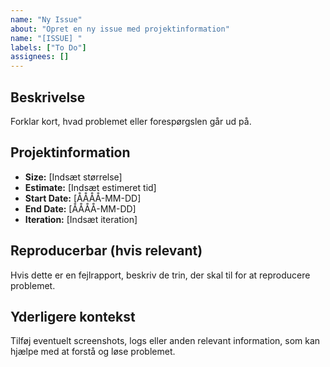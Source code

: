 ```yaml
---
name: "Ny Issue"
about: "Opret en ny issue med projektinformation"
name: "[ISSUE] "
labels: ["To Do"]
assignees: []
---
```


## Beskrivelse
Forklar kort, hvad problemet eller forespørgslen går ud på.

## Projektinformation

- **Size:** [Indsæt størrelse]
- **Estimate:** [Indsæt estimeret tid]
- **Start Date:** [ÅÅÅÅ-MM-DD]
- **End Date:** [ÅÅÅÅ-MM-DD]
- **Iteration:** [Indsæt iteration]

## Reproducerbar (hvis relevant)
Hvis dette er en fejlrapport, beskriv de trin, der skal til for at reproducere problemet.

## Yderligere kontekst
Tilføj eventuelt screenshots, logs eller anden relevant information, som kan hjælpe med at forstå og løse problemet.
